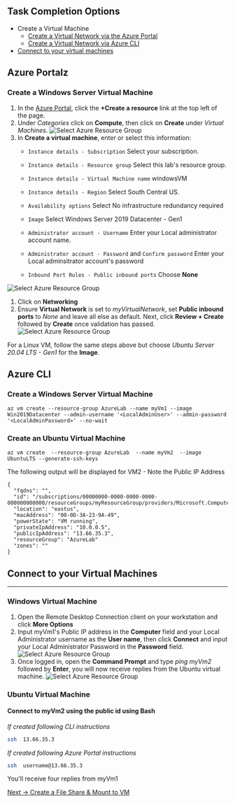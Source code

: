 ## Task Completion Options
- Create a Virtual Machine
    - [Create a Virtual Network via the Azure Portal](#azure-portal)
    - [Create a Virtual Network via Azure CLI](#azure-cli)
- [Connect to your virtual machines](#connect-to-your-virtual-machines)



## Azure Portalz
### Create a Windows Server Virtual Machine
1. In the [Azure Portal](https://portal.azure.com), click the **+Create a resource** link at the top left of the page.
1. Under *Categories* click on **Compute**, then click on **Create** under *Virtual Machines*.
![Select Azure Resource Group](media/1.png)
1. In **Create a virtual machine**, enter or select this information:
    - `Instance details - Subscription`	Select your subscription.
    - `Instance details - Resource group`	Select this lab's resource group.
    - `Instance details - Virtual Machine name`	windowsVM
    - `Instance details - Region`	Select South Central US.

    - `Availability options` Select No infrastructure redundancy required
    - `Image` Select Windows Server 2019 Datacenter - Gen1
    
    - `Administrator account - Username`	Enter your Local administrator account name.
    - `Administrator account - Password` and `Confirm password` Enter your Local adminsitrator account's password

    - `Inbound Port Rules - Public inbound ports` Choose **None**
    
![Select Azure Resource Group](media/2.png)

1. Click on **Networking**
1. Ensure **Virtual Network** is set to *myVirtualNetwork*, set **Public inbound ports** to *None* and leave all else as default. Next, click **Review + Create** followed by **Create** once validation has passed.
![Select Azure Resource Group](media/3.png)

For a Linux VM, follow the same steps above but choose *Ubuntu Server 20.04 LTS - Gen1* for the **Image**. 

## Azure CLI

### Create a Windows Server Virtual Machine


```azurecli-interactive
az vm create --resource-group AzureLab --name myVm1 --image Win2019Datacenter --admin-username '<LocalAdminUser>' --admin-password '<LocalAdminPassword>' --no-wait
```


### Create an Ubuntu Virtual Machine
```azurecli-interactive
az vm create  --resource-group AzureLab  --name myVm2  --image UbuntuLTS --generate-ssh-keys
```

The following output will be displayed for VM2 - Note the Public IP Address
~~~~~~~~~~
{
  "fqdns": "",
  "id": "/subscriptions/00000000-0000-0000-0000-000000000000/resourceGroups/myResourceGroup/providers/Microsoft.Compute/virtualMachines/Vm2",
  "location": "eastus",
  "macAddress": "00-0D-3A-23-9A-49",
  "powerState": "VM running",
  "privateIpAddress": "10.0.0.5",
  "publicIpAddress": "13.66.35.3",
  "resourceGroup": "AzureLab"
  "zones": ""
}
~~~~~~~~~~

## Connect to your Virtual Machines ##
----
### Windows Virtual Machine
1. Open the Remote Desktop Connection client on your workstation and click **More Options**
1. Input myVm1's Public IP address in the **Computer** field and your Local Administrator username as the **User name**, then click **Connect** and input your Local Administrator Password in the **Password** field. 
![Select Azure Resource Group](media/10.png)
1. Once logged in, open the **Command Prompt** and type *ping myVm2* followed by **Enter**, you will now receive replies from the Ubuntu virtual machine.
![Select Azure Resource Group](media/11.png)

### Ubuntu Virtual Machine
#### Connect to myVm2 using the public id using Bash
*If created following CLI instructions*
```sh
ssh  13.66.35.3
```

*If created following Azure Portal instructions*
```sh
ssh  username@13.66.35.3
```

You'll receive four replies from myVm1


[Next -> Create a File Share & Mount to VM]

[Create Virtual Network Documentation]: <https://docs.microsoft.com/en-us/azure/virtual-network/quick-create-portal>
[Create DNS Record Documentation]: <https://docs.microsoft.com/en-us/azure/dns/dns-getstarted-cli>
[Next -> Create a File Share & Mount to VM]:<https://github.com/Microsoft-USEduAzure/workshops/blob/master/AzureFundamentals/FileShare/CreateAFileShare.md>

